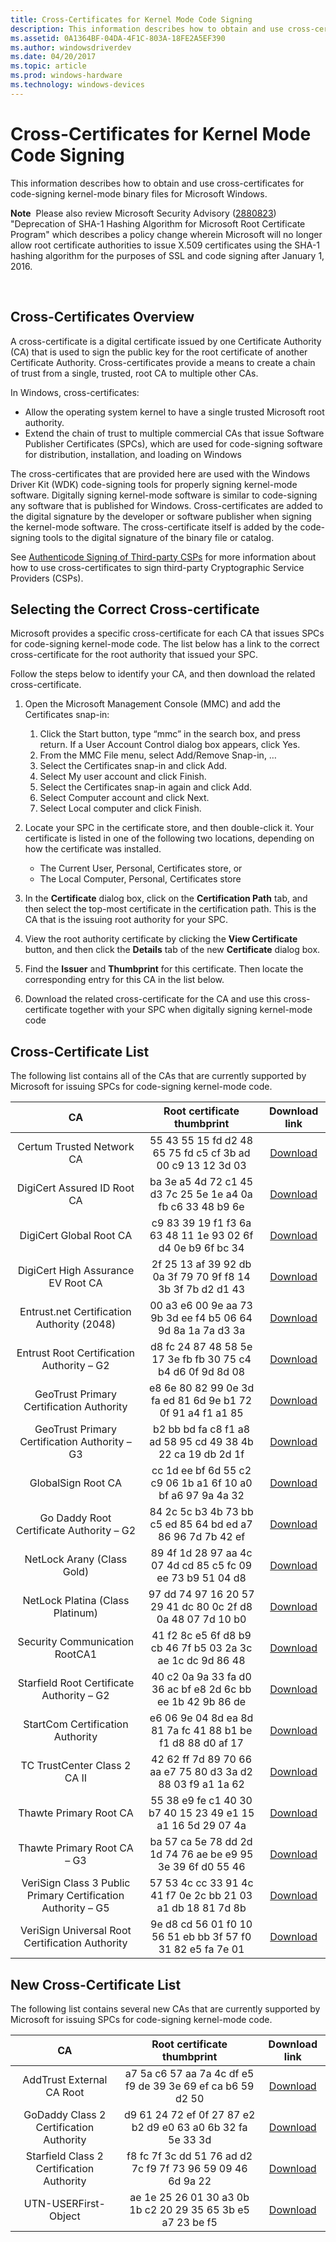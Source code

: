 ```yaml
---
title: Cross-Certificates for Kernel Mode Code Signing
description: This information describes how to obtain and use cross-certificates for code-signing kernel-mode binary files for Microsoft Windows.
ms.assetid: 0A1364BF-04DA-4F1C-803A-18FE2A5EF390
ms.author: windowsdriverdev
ms.date: 04/20/2017
ms.topic: article
ms.prod: windows-hardware
ms.technology: windows-devices
---
```


# Cross-Certificates for Kernel Mode Code Signing


This information describes how to obtain and use cross-certificates for code-signing kernel-mode binary files for Microsoft Windows.

**Note**  Please also review Microsoft Security Advisory ([2880823](https://technet.microsoft.com/library/security/2880823)) "Deprecation of SHA-1 Hashing Algorithm for Microsoft Root Certificate Program" which describes a policy change wherein Microsoft will no longer allow root certificate authorities to issue X.509 certificates using the SHA-1 hashing algorithm for the purposes of SSL and code signing after January 1, 2016.

 

## Cross-Certificates Overview


A cross-certificate is a digital certificate issued by one Certificate Authority (CA) that is used to sign the public key for the root certificate of another Certificate Authority. Cross-certificates provide a means to create a chain of trust from a single, trusted, root CA to multiple other CAs.

In Windows, cross-certificates:

-   Allow the operating system kernel to have a single trusted Microsoft root authority.
-   Extend the chain of trust to multiple commercial CAs that issue Software Publisher Certificates (SPCs), which are used for code-signing software for distribution, installation, and loading on Windows

The cross-certificates that are provided here are used with the Windows Driver Kit (WDK) code-signing tools for properly signing kernel-mode software. Digitally signing kernel-mode software is similar to code-signing any software that is published for Windows. Cross-certificates are added to the digital signature by the developer or software publisher when signing the kernel-mode software. The cross-certificate itself is added by the code-signing tools to the digital signature of the binary file or catalog.

See [Authenticode Signing of Third-party CSPs](authenticode-signing-of-csps.md) for more information about how to use cross-certificates to sign third-party Cryptographic Service Providers (CSPs).

## Selecting the Correct Cross-certificate


Microsoft provides a specific cross-certificate for each CA that issues SPCs for code-signing kernel-mode code. The list below has a link to the correct cross-certificate for the root authority that issued your SPC.

Follow the steps below to identify your CA, and then download the related cross-certificate.

1.  Open the Microsoft Management Console (MMC) and add the Certificates snap-in:
    1.  Click the Start button, type “mmc” in the search box, and press return. If a User Account Control dialog box appears, click Yes.
    2.  From the MMC File menu, select Add/Remove Snap-in, …
    3.  Select the Certificates snap-in and click Add.
    4.  Select My user account and click Finish.
    5.  Select the Certificates snap-in again and click Add.
    6.  Select Computer account and click Next.
    7.  Select Local computer and click Finish.

2.  Locate your SPC in the certificate store, and then double-click it. Your certificate is listed in one of the following two locations, depending on how the certificate was installed.
    -   The Current User, Personal, Certificates store, or
    -   The Local Computer, Personal, Certificates store

3.  In the **Certificate** dialog box, click on the **Certification Path** tab, and then select the top-most certificate in the certification path. This is the CA that is the issuing root authority for your SPC.
4.  View the root authority certificate by clicking the **View Certificate** button, and then click the **Details** tab of the new **Certificate** dialog box.
5.  Find the **Issuer** and **Thumbprint** for this certificate. Then locate the corresponding entry for this CA in the list below.
6.  Download the related cross-certificate for the CA and use this cross-certificate together with your SPC when digitally signing kernel-mode code

## Cross-Certificate List


The following list contains all of the CAs that are currently supported by Microsoft for issuing SPCs for code-signing kernel-mode code.

|                              CA                              |                 Root certificate thumbprint                 |                        Download link                        |
| :----------------------------------------------------------: | :---------------------------------------------------------: | :---------------------------------------------------------: |
| Certum Trusted Network CA                                    | 55 43 55 15 fd d2 48 65 75 fd c5 cf 3b ad 00 c9 13 12 3d 03 | [Download](http://go.microsoft.com/fwlink/p/?linkid=321770) |
| DigiCert Assured ID Root CA                                  | ba 3e a5 4d 72 c1 45 d3 7c 25 5e 1e a4 0a fb c6 33 48 b9 6e | [Download](http://go.microsoft.com/fwlink/p/?linkid=321771) |
| DigiCert Global Root CA                                      | c9 83 39 19 f1 f3 6a 63 48 11 1e 93 02 6f d4 0e b9 6f bc 34 | [Download](http://go.microsoft.com/fwlink/p/?linkid=321772) |
| DigiCert High Assurance EV Root CA                           | 2f 25 13 af 39 92 db 0a 3f 79 70 9f f8 14 3b 3f 7b d2 d1 43 | [Download](http://go.microsoft.com/fwlink/p/?linkid=321773) |
| Entrust.net Certification Authority (2048)                   | 00 a3 e6 00 9e aa 73 9b 3d ee f4 b5 06 64 9d 8a 1a 7a d3 3a | [Download](http://go.microsoft.com/fwlink/p/?linkid=321774) |
| Entrust Root Certification Authority – G2                    | ‎d8 fc 24 87 48 58 5e 17 3e fb fb 30 75 c4 b4 d6 0f 9d 8d 08 | [Download](http://go.microsoft.com/fwlink/p/?LinkId=624811) |
| GeoTrust Primary Certification Authority                     | e8 6e 80 82 99 0e 3d fa ed 81 6d 9e b1 72 0f 91 a4 f1 a1 85 | [Download](http://go.microsoft.com/fwlink/p/?linkid=321775) |
| GeoTrust Primary Certification Authority – G3                | b2 bb bd fa c8 f1 a8 ad 58 95 cd 49 38 4b 22 ca 19 db 2d 1f | [Download](http://go.microsoft.com/fwlink/p/?linkid=321776) |
| GlobalSign Root CA                                           | cc 1d ee bf 6d 55 c2 c9 06 1b a1 6f 10 a0 bf a6 97 9a 4a 32 | [Download](http://go.microsoft.com/fwlink/p/?linkid=321777) |
| Go Daddy Root Certificate Authority – G2                     | 84 2c 5c b3 4b 73 bb c5 ed 85 64 bd ed a7 86 96 7d 7b 42 ef | [Download](http://go.microsoft.com/fwlink/p/?linkid=321778) |
| NetLock Arany (Class Gold)                                   | 89 4f 1d 28 97 aa 4c 07 4d cd 85 c5 fc 09 ee 73 b9 51 04 d8 | [Download](http://go.microsoft.com/fwlink/p/?linkid=321779) |
| NetLock Platina (Class Platinum)                             | 97 dd 74 97 16 20 57 29 41 dc 80 0c 2f d8 0a 48 07 7d 10 b0 | [Download](http://go.microsoft.com/fwlink/p/?linkid=321780) |
| Security Communication RootCA1                               | 41 f2 8c e5 6f d8 b9 cb 46 7f b5 03 2a 3c ae 1c dc 9d 86 48 | [Download](http://go.microsoft.com/fwlink/p/?linkid=321781) |
| Starfield Root Certificate Authority – G2                    | 40 c2 0a 9a 33 fa d0 36 ac bf e8 2d 6c bb ee 1b 42 9b 86 de | [Download](http://go.microsoft.com/fwlink/p/?linkid=321782) |
| StartCom Certification Authority                             | e6 06 9e 04 8d ea 8d 81 7a fc 41 88 b1 be f1 d8 88 d0 af 17 | [Download](http://go.microsoft.com/fwlink/p/?linkid=321783) |
| TC TrustCenter Class 2 CA II                                 | 42 62 ff 7d 89 70 66 aa e7 75 80 d3 3a d2 88 03 f9 a1 1a 62 | [Download](http://go.microsoft.com/fwlink/p/?linkid=321784) |
| Thawte Primary Root CA                                       | 55 38 e9 fe c1 40 30 b7 40 15 23 49 e1 15 a1 16 5d 29 07 4a | [Download](http://go.microsoft.com/fwlink/p/?linkid=321785) |
| Thawte Primary Root CA – G3                                  | ba 57 ca 5e 78 dd 2d 1d 74 76 ae be e9 95 3e 39 6f d0 55 46 | [Download](http://go.microsoft.com/fwlink/p/?linkid=321786) |
| VeriSign Class 3 Public Primary Certification Authority – G5 | 57 53 4c cc 33 91 4c 41 f7 0e 2c bb 21 03 a1 db 18 81 7d 8b | [Download](http://go.microsoft.com/fwlink/p/?linkid=321787) |
| VeriSign Universal Root Certification Authority              | 9e d8 cd 56 01 f0 10 56 51 eb bb 3f 57 f0 31 82 e5 fa 7e 01 | [Download](http://go.microsoft.com/fwlink/p/?linkid=321788) |

## New Cross-Certificate List


The following list contains several new CAs that are currently supported by Microsoft for issuing SPCs for code-signing kernel-mode code.


|                              CA                              |                 Root certificate thumbprint                 |                        Download link                        |
| :----------------------------------------------------------: | :---------------------------------------------------------: | :---------------------------------------------------------: |
| AddTrust External CA Root                                    | a7 5a c6 57 aa 7a 4c df e5 f9 de 39 3e 69 ef ca b6 59 d2 50 | [Download](http://go.microsoft.com/fwlink/p/?linkid=321790) |
| GoDaddy Class 2 Certification Authority                      | d9 61 24 72 ef 0f 27 87 e2 b2 d9 e0 63 a0 6b 32 fa 5e 33 3d | [Download](http://go.microsoft.com/fwlink/p/?linkid=321791) |
| Starfield Class 2 Certification Authority                    | f8 fc 7f 3c dd 51 76 ad d2 7c f9 7f 73 96 59 09 46 6d 9a 22 | [Download](http://go.microsoft.com/fwlink/p/?linkid=321792) |
| UTN-USERFirst-Object                                         | ae 1e 25 26 01 30 a3 0b 1b c2 20 29 35 65 3b e5 a7 23 be f5 | [Download](http://go.microsoft.com/fwlink/p/?linkid=321793) |
 

 





